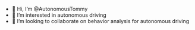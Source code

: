 - 👋 Hi, I’m @AutonomousTommy
- 👀 I’m interested in autonomous driving
- 💞️ I’m looking to collaborate on behavior analysis for autonomous driving

